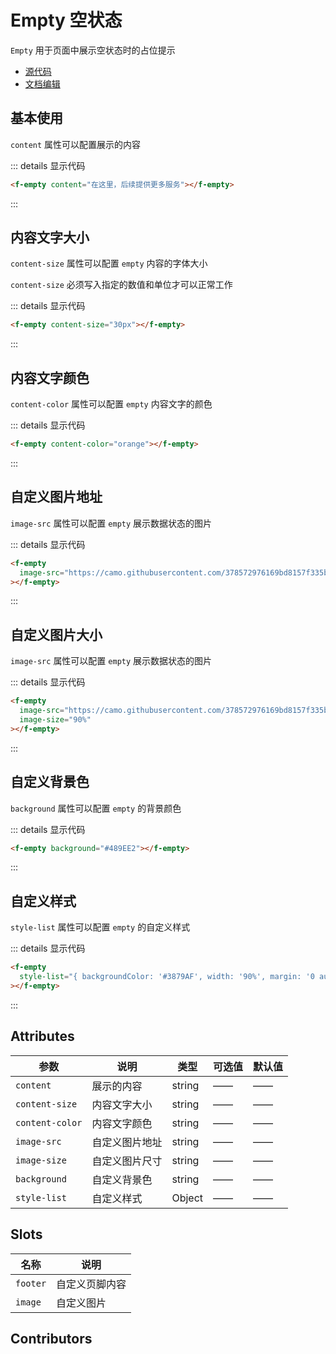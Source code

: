 # Empty 空状态

`Empty` 用于页面中展示空状态时的占位提示

- [源代码](https://github.com/FightingDesign/fighting-design/tree/master/packages/fighting-components/empty)
- [文档编辑](https://github.com/FightingDesign/fighting-design/blob/master/docs/docs/components/empty.md)

## 基本使用

`content` 属性可以配置展示的内容

<f-empty content="在这里，后续提供更多服务"></f-empty>

::: details 显示代码

```html
<f-empty content="在这里，后续提供更多服务"></f-empty>
```

:::

## 内容文字大小

`content-size` 属性可以配置 `empty` 内容的字体大小

`content-size` 必须写入指定的数值和单位才可以正常工作

<f-empty content-size="30px"></f-empty>

::: details 显示代码

```html
<f-empty content-size="30px"></f-empty>
```

:::

## 内容文字颜色

`content-color` 属性可以配置 `empty` 内容文字的颜色

<f-empty content-color="orange"></f-empty>

::: details 显示代码

```html
<f-empty content-color="orange"></f-empty>
```

:::

## 自定义图片地址

`image-src` 属性可以配置 `empty` 展示数据状态的图片

<f-empty image-src="https://camo.githubusercontent.com/378572976169bd8157f335be2b2e26096431df2a71cc8776734e578e23bc8ab2/68747470733a2f2f7469616e797568616f2e636e2f696d616765732f6669676874696e672d64657369676e2f4669676874696e6744657369676e2e737667"></f-empty>

::: details 显示代码

```html
<f-empty
  image-src="https://camo.githubusercontent.com/378572976169bd8157f335be2b2e26096431df2a71cc8776734e578e23bc8ab2/68747470733a2f2f7469616e797568616f2e636e2f696d616765732f6669676874696e672d64657369676e2f4669676874696e6744657369676e2e737667"
></f-empty>
```

:::

## 自定义图片大小

`image-src` 属性可以配置 `empty` 展示数据状态的图片

<f-empty image-src="https://camo.githubusercontent.com/378572976169bd8157f335be2b2e26096431df2a71cc8776734e578e23bc8ab2/68747470733a2f2f7469616e797568616f2e636e2f696d616765732f6669676874696e672d64657369676e2f4669676874696e6744657369676e2e737667" image-size="90%"></f-empty>

::: details 显示代码

```html
<f-empty
  image-src="https://camo.githubusercontent.com/378572976169bd8157f335be2b2e26096431df2a71cc8776734e578e23bc8ab2/68747470733a2f2f7469616e797568616f2e636e2f696d616765732f6669676874696e672d64657369676e2f4669676874696e6744657369676e2e737667"
  image-size="90%"
></f-empty>
```

:::

## 自定义背景色

`background` 属性可以配置 `empty` 的背景颜色

<f-empty background="#489EE2"></f-empty>

::: details 显示代码

```html
<f-empty background="#489EE2"></f-empty>
```

:::

## 自定义样式

`style-list` 属性可以配置 `empty` 的自定义样式

<f-empty style-list="{ backgroundColor: '#3879AF', width: '90%', margin: '0 auto' }"></f-empty>

::: details 显示代码

```html
<f-empty
  style-list="{ backgroundColor: '#3879AF', width: '90%', margin: '0 auto' }"
></f-empty>
```

:::

## Attributes

| 参数            | 说明           | 类型   | 可选值 | 默认值 |
| --------------- | -------------- | ------ | ------ | ------ |
| `content`       | 展示的内容     | string | ——     | ——     |
| `content-size`  | 内容文字大小   | string | ——     | ——     |
| `content-color` | 内容文字颜色   | string | ——     | ——     |
| `image-src`     | 自定义图片地址 | string | ——     | ——     |
| `image-size`    | 自定义图片尺寸 | string | ——     | ——     |
| `background`    | 自定义背景色   | string | ——     | ——     |
| `style-list`    | 自定义样式     | Object | ——     | ——     |

## Slots

| 名称     | 说明           |
| -------- | -------------- |
| `footer` | 自定义页脚内容 |
| `image`  | 自定义图片     |

## Contributors

<a href="https://github.com/Tyh2001" target="_blank">
  <f-avatar round src="https://avatars.githubusercontent.com/u/73180970?v=4" />
</a>

<a href="https://github.com/jardeng" target="_blank">
  <f-avatar round src="https://avatars.githubusercontent.com/u/19302222?v=4" />
</a>

<style scoped>
.f-empty {
  margin: 5px;
}
</style>
